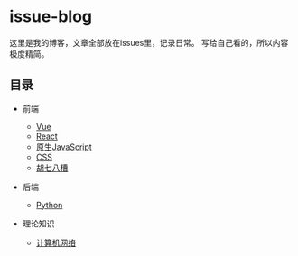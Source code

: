 # issue-blog
这里是我的博客，文章全部放在issues里，记录日常。
写给自己看的，所以内容极度精简。

## 目录

- 前端
  - [Vue](https://github.com/NomadJohn/issue-blog/labels/Vue)
  - [React](https://github.com/NomadJohn/issue-blog/labels/React)
  - [原生JavaScript](https://github.com/NomadJohn/issue-blog/labels/JavaScript)
  - [CSS](https://github.com/NomadJohn/issue-blog/labels/CSS)
  - [胡七八糟](https://github.com/NomadJohn/issue-blog/labels/others)
  
- 后端
  - [Python](https://github.com/NomadJohn/issue-blog/labels/Python)
  
- 理论知识
  - [计算机网络](https://github.com/NomadJohn/issue-blog/labels/计算机网络)
